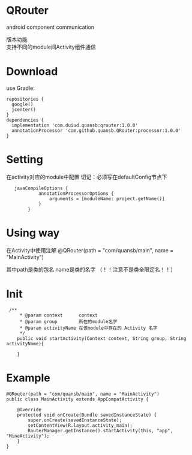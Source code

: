 # QRouter
android component communication

版本功能  
支持不同的module间Activity组件通信  


# Download
use Gradle:
```
repositories {
  google()
  jcenter()
}
dependencies {
  implementation 'com.duiud.quansb:qrouter:1.0.0'
  annotationProcessor 'com.github.quansb.QRouter:processor:1.0.0'
}
```


# Setting
在activity对应的module中配置
切记：必须写在defaultConfig节点下

```
   javaCompileOptions {  
            annotationProcessorOptions {  
                arguments = [moduleName: project.getName()]  
            }  
        }  
```

# Using way

在Activity中使用注解  @QRouter(path = "com/quansb/main", name = "MainActivity")

其中path是类的包名  name是类的名字 （！！注意不是类全限定名！！）


# Init
```
 /**
     * @param context      context
     * @param group        所在的module名字
     * @param activityName 在该module中存在的 Activity 名字
     */
    public void startActivity(Context context, String group, String activityName){
    
    }
```

# Example
```
@QRouter(path = "com/quansb/main", name = "MainActivity")
public class MainActivity extends AppCompatActivity {

    @Override
    protected void onCreate(Bundle savedInstanceState) {
        super.onCreate(savedInstanceState);
        setContentView(R.layout.activity_main);
        RouterManager.getInstance().startActivity(this, "app", "MineActivity");
    }
}
```


     
